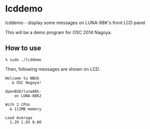 lcddemo
=======

lcddemo - display some messages on LUNA-88K's front LCD panel

This will be a demo program for OSC 2014 Nagoya.

How to use
----------
```
% sudo ./lcddemo
```
Then, following messages are shown on LCD.
```
Welcome to NBUG
   & OSC Nagoya!
```

```
OpenBSD/luna88k-
    on LUNA-88K2
```

```
With 2 CPUs
  & 112MB memory
```

```
Load Average
  1.29 1.03 0.80
```
